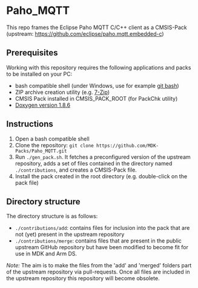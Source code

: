 # Paho_MQTT
This repo frames the Eclipse Paho MQTT C/C++ client as a CMSIS-Pack  (upstream: https://github.com/eclipse/paho.mqtt.embedded-c)

## Prerequisites
Working with this repository requires the following applications and packs to be installed on your PC:
- bash compatible shell (under Windows, use for example [git bash](https://gitforwindows.org/))
- ZIP archive creation utility (e.g. [7-Zip](https://www.7-zip.org/))
- CMSIS Pack installed in CMSIS_PACK_ROOT (for PackChk utility)
- [Doxygen version 1.8.6](https://sourceforge.net/projects/doxygen/files/rel-1.8.6/)

## Instructions
1. Open a bash compatible shell
2. Clone the repository: `git clone https://github.com/MDK-Packs/Paho_MQTT.git`
3. Run `./gen_pack.sh`. It fetches a preconfigured version of the upstream repository, adds a set of files contained in the directory named `./contributions`, and creates a CMSIS-Pack file.
4. Install the pack created in the root directory (e.g. double-click on the pack file)

## Directory structure
The directory structure is as follows:  
- `./contributions/add`: contains files for inclusion into the pack that are not (yet) present in the upstream repository  
- `./contributions/merge`: contains files that are present in the public upstream GitHub repository but have been modified to
   become fit for use in MDK and Arm DS.

*Note:* The aim is to make the files from the 'add' and 'merged' folders part of the upstream repository via pull-requests. Once all files are included in the upstream repository this repository will become obsolete.
